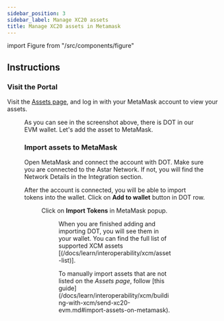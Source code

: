 ```yaml
---
sidebar_position: 3
sidebar_label: Manage XC20 assets
title: Manage XC20 assets in Metamask
---
```


import Figure from "/src/components/figure"

## Instructions

### Visit the Portal

Visit the [Assets page](https://portal.astar.network/assets), and log in with your MetaMask account to view your assets.

<Figure src={require('/docs/use/get-started/astar-evm-wallet/wallet/metamask/img/XC20_EVM_1.png').default} width="50%" /> 

As you can see in the screenshot above, there is DOT in our EVM wallet. Let's add the asset to MetaMask.

### Import assets to MetaMask

Open MetaMask and connect the account with DOT. Make sure you are connected to the Astar Network. If not, you will find the Network Details in the Integration section.

After the account is connected, you will be able to import tokens into the wallet. Click on **Add to wallet** button in DOT row.

<Figure src={require('/docs/use/get-started/astar-evm-wallet/wallet/metamask/img/XC20_EVM_2.png').default} width="100%" /> 

Click on **Import Tokens** in MetaMask popup.

<Figure src={require('/docs/use/get-started/astar-evm-wallet/wallet/metamask/img/XC20_EVM_3.png').default} width="100%" /> 


When you are finished adding and importing DOT, you will see them in your wallet. You can find the full list of supported XCM assets [(/docs/learn/interoperability/xcm/asset-list)].

To manually import assets that are not listed on the *Assets page*, follow [this guide] (/docs/learn/interoperability/xcm/building-with-xcm/send-xc20-evm.md#import-assets-on-metamask).
